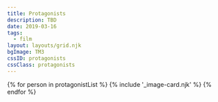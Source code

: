 ```yaml
---
title: Protagonists
description: TBD
date: 2019-03-16
tags:
  - film
layout: layouts/grid.njk
bgImage: TM3
cssID: protagonists
cssClass: protagonists
---
```

{% for person in protagonistList %}
  {% include '_image-card.njk' %}
{% endfor %}
